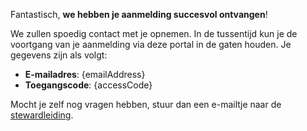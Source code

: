 Fantastisch, **we hebben je aanmelding succesvol ontvangen**!

We zullen spoedig contact met je opnemen. In de tussentijd kun je de voortgang van je aanmelding
via deze portal in de gaten houden. Je gegevens zijn als volgt:

  * **E-mailadres**: {emailAddress}
  * **Toegangscode**: {accessCode}

Mocht je zelf nog vragen hebben, stuur dan een e-mailtje naar de
[stewardleiding](mailto:security@animecon.nl).
